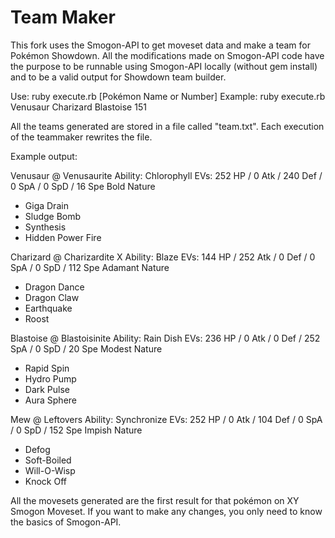 # Team Maker

This fork uses the Smogon-API to get moveset data and make a team for Pokémon Showdown. All the modifications made on Smogon-API code have the purpose to be runnable using Smogon-API locally (without gem install) and to be a valid output for Showdown team builder.

Use: ruby execute.rb [Pokémon Name or Number]
Example: ruby execute.rb Venusaur Charizard Blastoise 151

All the teams generated are stored in a file called "team.txt". Each execution of the teammaker rewrites the file.

Example output:

Venusaur @ Venusaurite
Ability: Chlorophyll
EVs: 252 HP / 0 Atk / 240 Def / 0 SpA / 0 SpD / 16 Spe
Bold Nature
- Giga Drain
- Sludge Bomb
- Synthesis
- Hidden Power Fire

Charizard @ Charizardite X
Ability: Blaze
EVs: 144 HP / 252 Atk / 0 Def / 0 SpA / 0 SpD / 112 Spe
Adamant Nature
- Dragon Dance
- Dragon Claw
- Earthquake
- Roost

Blastoise @ Blastoisinite
Ability: Rain Dish
EVs: 236 HP / 0 Atk / 0 Def / 252 SpA / 0 SpD / 20 Spe
Modest Nature
- Rapid Spin
- Hydro Pump
- Dark Pulse
- Aura Sphere

Mew @ Leftovers
Ability: Synchronize
EVs: 252 HP / 0 Atk / 104 Def / 0 SpA / 0 SpD / 152 Spe
Impish Nature
- Defog
- Soft-Boiled
- Will-O-Wisp
- Knock Off

All the movesets generated are the first result for that pokémon on XY Smogon Moveset. If you want to make any changes, you only need to know the basics of Smogon-API.